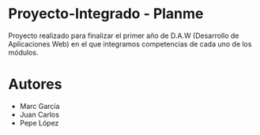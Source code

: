 # Proyecto-Integrado - Planme
Proyecto realizado para finalizar el primer año de D.A.W (Desarrollo de Aplicaciones Web) en el que integramos competencias de cada uno de los módulos.

# Autores

  - Marc García
  - Juan Carlos
  - Pepe López
